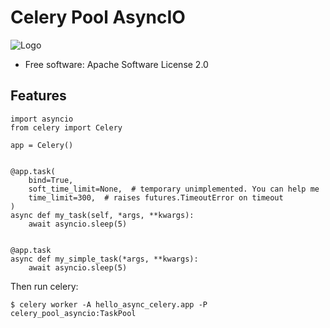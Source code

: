 Celery Pool AsyncIO
===============

![Logo](https://repository-images.githubusercontent.com/198568368/35298e00-c1e8-11e9-8bcf-76c57ee28db8)

* Free software: Apache Software License 2.0

Features
--------


```
import asyncio
from celery import Celery

app = Celery()


@app.task(
    bind=True,
    soft_time_limit=None,  # temporary unimplemented. You can help me
    time_limit=300,  # raises futures.TimeoutError on timeout
)
async def my_task(self, *args, **kwargs):
    await asyncio.sleep(5)


@app.task
async def my_simple_task(*args, **kwargs):
    await asyncio.sleep(5)
```

Then run celery:

```
$ celery worker -A hello_async_celery.app -P celery_pool_asyncio:TaskPool
```

